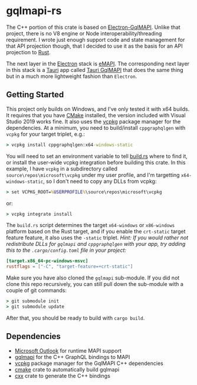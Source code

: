 # gqlmapi-rs

The C++ portion of this crate is based on [Electron-GqlMAPI](https://github.com/microsoft/electron-gqlmapi).
Unlike that project, there is no V8 engine or Node interoperability/threading requirement. I wrote just enough
support code and state management for that API projection though, that I decided to use it as the basis for
an API projection to [Rust](https://www.rust-lang.org/).

The next layer in the [Electron](https://www.electronjs.org/) stack is
[eMAPI](https://github.com/microsoft/eMAPI). The corresponding next layer in this stack is a
[Tauri](https://tauri.studio/en) app called [Tauri GqlMAPI](https://github.com/wravery/tauri-gqlmapi) that
does the same thing but in a much more lightweight fashion than `Electron`.

## Getting Started

This project only builds on Windows, and I've only tested it with x64 builds. It requires that you have
[CMake](https://cmake.org/) installed, the version included with Visual Studio 2019 works fine. It also uses
the [vcpkg](https://github.com/microsoft/vcpkg) package manager for the dependencies. At a minimum, you need
to build/install `cppgraphqlgen` with `vcpkg` for your target triplet, e.g.:

```cmd
> vcpkg install cppgraphqlgen:x64-windows-static
```

You will need to set an environment variable to tell [build.rs](./build.rs) where to find it, or install the
user-wide vcpkg integration before building this crate. In this example, I have `vcpkg` in a subdirectory
called `source\repos\microsoft\vcpkg` under my user profile, and I'm targetting `x64-windows-static`, so I
don't need to copy any DLLs from vcpkg:

```cmd
> set VCPKG_ROOT=%USERPROFILE%\source\repos\microsoft\vcpkg
```

or:

```cmd
> vcpkg integrate install
```

The `build.rs` script determines the target `x64-windows` or `x86-windows` platform based on the Rust target,
and if you enable the `crt-static` target feature feature, it also uses the `-static` triplet. _Hint: If you
would rather not redistribute DLLs for `gqlmapi` and `cppgraphqlgen` with your app, try adding this to the
`.cargo/config.toml` file in your project:_

```toml
[target.x86_64-pc-windows-msvc]
rustflags = ["-C", "target-feature=+crt-static"]
```

Make sure you have also cloned the `gqlmapi` sub-module. If you did not clone this repo recursively, you
can still pull down the sub-module with a couple of git commands:

```cmd
> git submodule init
> git submodule update
```

After that, you should be ready to build with `cargo build`.

## Dependencies

- [Microsoft Outlook](https://en.wikipedia.org/wiki/Microsoft_Outlook) for runtime MAPI support
- [gqlmapi](https://github.com/microsoft/gqlmapi) for the C++ GraphQL bindings to MAPI
- [vcpkg](https://github.com/microsoft/vcpkg) package manager for the GqlMAPI C++ dependencies
- [cmake](https://docs.rs/crate/cmake/0.1.45) crate to automatically build gqlmapi
- [cxx](https://docs.rs/crate/cxx/1.0.54) crate to generate the C++ bindings
